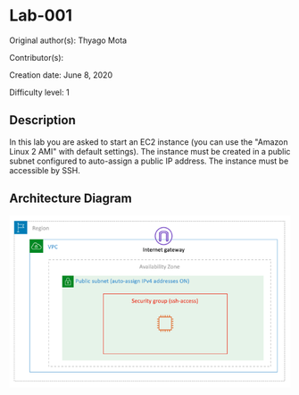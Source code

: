 # Lab-001

Original author(s): Thyago Mota

Contributor(s):

Creation date: June 8, 2020

Difficulty level: 1

## Description
In this lab you are asked to start an EC2 instance (you can use the "Amazon Linux 2 AMI" with default settings).  The instance must be created in a public subnet configured to auto-assign a public IP address.  The instance must be accessible by SSH.

## Architecture Diagram
![lab-001-01 image](images/lab-001-01.png)
